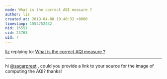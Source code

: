 ```yaml
---
node: What is the correct AQI measure ?
author: liz
created_at: 2019-04-08 19:40:32 +0000
timestamp: 1554752432
nid: 16551
cid: 23763
uid: 7
---
```




[liz](../profile/liz) replying to: [What is the correct AQI measure ?](../notes/sagarpreet/06-22-2018/what-is-the-correct-aqi-measure)

----
 hi [@sagarpreet](/profile/sagarpreet) , could you provide a link to your source for the image of computing the AQI? thanks!